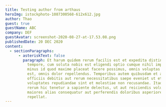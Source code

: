 ```yaml
---
title: Testing author from arthaus
heroImg: istockphoto-1087300568-612x612.jpg
author: Thao
guest: true
guestName: ABC
company: DEF
guestAvatar: screenshot-2020-08-27-at-17.53.08.png
publishedDate: 20 DEC 2020
content:
  - sectionParagraphs:
      - asteriskText: false
        paragraph: Et harum quidem rerum facilis est et expedita distinctio. Nam libero
          tempore, cum soluta nobis est eligendi optio cumque nihil impedit quo
          minus id quod maxime placeat facere possimus, omnis voluptas assumenda
          est, omnis dolor repellendus. Temporibus autem quibusdam et aut
          officiis debitis aut rerum necessitatibus saepe eveniet ut et
          voluptates repudiandae sint et molestiae non recusandae. Itaque earum
          rerum hic tenetur a sapiente delectus, ut aut reiciendis voluptatibus
          maiores alias consequatur aut perferendis doloribus asperiores
          repellat.
---
```

